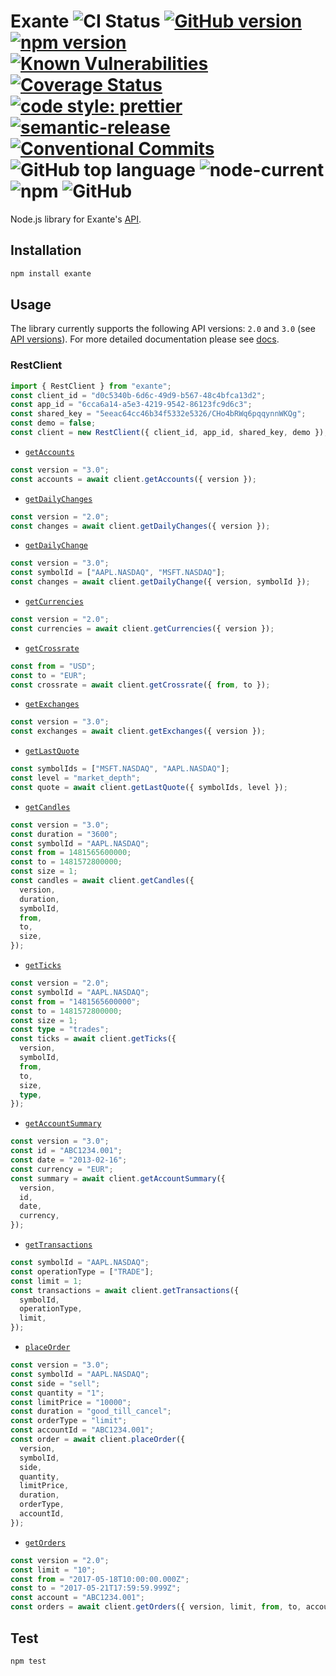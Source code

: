 # Exante ![CI Status](https://github.com/b2broker/exante-node/workflows/CI/badge.svg) [![GitHub version](https://badge.fury.io/gh/b2broker%2Fexante-node.svg)](https://badge.fury.io/gh/b2broker%2Fexante-node) [![npm version](https://badge.fury.io/js/exante.svg)](https://badge.fury.io/js/exante) [![Known Vulnerabilities](https://snyk.io/test/github/b2broker/exante-node/badge.svg)](https://snyk.io/test/github/b2broker/exante-node) [![Coverage Status](https://coveralls.io/repos/github/b2broker/exante-node/badge.svg?branch=master)](https://coveralls.io/github/b2broker/exante-node?branch=master) [![code style: prettier](https://img.shields.io/badge/code_style-prettier-ff69b4.svg)](https://github.com/prettier/prettier) [![semantic-release](https://img.shields.io/badge/%20%20%F0%9F%93%A6%F0%9F%9A%80-semantic--release-e10079.svg)](https://github.com/semantic-release/semantic-release) [![Conventional Commits](https://img.shields.io/badge/Conventional%20Commits-1.0.0-yellow.svg)](https://conventionalcommits.org) ![GitHub top language](https://img.shields.io/github/languages/top/b2broker/exante-node) ![node-current](https://img.shields.io/node/v/exante) ![npm](https://img.shields.io/npm/dt/exante) ![GitHub](https://img.shields.io/github/license/b2broker/exante-node)

Node.js library for Exante's [API](https://api-live.exante.eu/api-docs/).

## Installation

```bash
npm install exante
```

## Usage

The library currently supports the following API versions: `2.0` and `3.0` (see [API versions](https://api-live.exante.eu/api-docs/#section/API-versions)). For more detailed documentation please see [docs](https://b2broker.github.io/exante-node/).

### RestClient

```typescript
import { RestClient } from "exante";
const client_id = "d0c5340b-6d6c-49d9-b567-48c4bfca13d2";
const app_id = "6cca6a14-a5e3-4219-9542-86123fc9d6c3";
const shared_key = "5eeac64cc46b34f5332e5326/CHo4bRWq6pqqynnWKQg";
const demo = false;
const client = new RestClient({ client_id, app_id, shared_key, demo });
```

- [`getAccounts`](https://api-live.exante.eu/api-docs/#operation/getAccounts)

```typescript
const version = "3.0";
const accounts = await client.getAccounts({ version });
```

- [`getDailyChanges`](https://api-live.exante.eu/api-docs/#operation/getDailyChanges)

```typescript
const version = "2.0";
const changes = await client.getDailyChanges({ version });
```

- [`getDailyChange`](https://api-live.exante.eu/api-docs/#operation/getDailyChange)

```typescript
const version = "3.0";
const symbolId = ["AAPL.NASDAQ", "MSFT.NASDAQ"];
const changes = await client.getDailyChange({ version, symbolId });
```

- [`getCurrencies`](https://api-live.exante.eu/api-docs/#operation/getCurrencies)

```typescript
const version = "2.0";
const currencies = await client.getCurrencies({ version });
```

- [`getCrossrate`](https://api-live.exante.eu/api-docs/#operation/getCrossrate)

```typescript
const from = "USD";
const to = "EUR";
const crossrate = await client.getCrossrate({ from, to });
```

- [`getExchanges`](https://api-live.exante.eu/api-docs/#operation/getExchanges)

```typescript
const version = "3.0";
const exchanges = await client.getExchanges({ version });
```

- [`getLastQuote`](https://api-live.exante.eu/api-docs/#operation/getQuoteLast)

```typescript
const symbolIds = ["MSFT.NASDAQ", "AAPL.NASDAQ"];
const level = "market_depth";
const quote = await client.getLastQuote({ symbolIds, level });
```

- [`getCandles`](https://api-live.exante.eu/api-docs/#operation/getOHLC)

```typescript
const version = "3.0";
const duration = "3600";
const symbolId = "AAPL.NASDAQ";
const from = 1481565600000;
const to = 1481572800000;
const size = 1;
const candles = await client.getCandles({
  version,
  duration,
  symbolId,
  from,
  to,
  size,
});
```

- [`getTicks`](https://api-live.exante.eu/api-docs/#operation/getTicks)

```typescript
const version = "2.0";
const symbolId = "AAPL.NASDAQ";
const from = "1481565600000";
const to = 1481572800000;
const size = 1;
const type = "trades";
const ticks = await client.getTicks({
  version,
  symbolId,
  from,
  to,
  size,
  type,
});
```

- [`getAccountSummary`](https://api-live.exante.eu/api-docs/#operation/getAccountSummary)

```typescript
const version = "3.0";
const id = "ABC1234.001";
const date = "2013-02-16";
const currency = "EUR";
const summary = await client.getAccountSummary({
  version,
  id,
  date,
  currency,
});
```

- [`getTransactions`](https://api-live.exante.eu/api-docs/#operation/getTransactions)

```typescript
const symbolId = "AAPL.NASDAQ";
const operationType = ["TRADE"];
const limit = 1;
const transactions = await client.getTransactions({
  symbolId,
  operationType,
  limit,
});
```

- [`placeOrder`](https://api-live.exante.eu/api-docs/#operation/placeOrder)

```typescript
const version = "3.0";
const symbolId = "AAPL.NASDAQ";
const side = "sell";
const quantity = "1";
const limitPrice = "10000";
const duration = "good_till_cancel";
const orderType = "limit";
const accountId = "ABC1234.001";
const order = await client.placeOrder({
  version,
  symbolId,
  side,
  quantity,
  limitPrice,
  duration,
  orderType,
  accountId,
});
```

- [`getOrders`](https://api-live.exante.eu/api-docs/#operation/getOrders)

```typescript
const version = "2.0";
const limit = "10";
const from = "2017-05-18T10:00:00.000Z";
const to = "2017-05-21T17:59:59.999Z";
const account = "ABC1234.001";
const orders = await client.getOrders({ version, limit, from, to, account });
```

## Test

```bash
npm test
```
